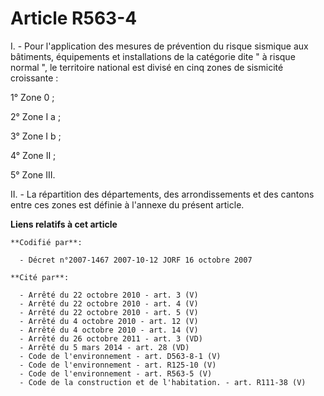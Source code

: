 # Article R563-4

I. - Pour l'application des mesures de prévention du risque sismique aux bâtiments, équipements et installations de la
catégorie dite " à risque normal ", le territoire national est divisé en cinq zones de sismicité croissante :

1° Zone 0 ;

2° Zone I a ;

3° Zone I b ;

4° Zone II ;

5° Zone III.

II. - La répartition des départements, des arrondissements et des cantons entre ces zones est définie à l'annexe du présent
article.

**Liens relatifs à cet article**

	**Codifié par**:

	  - Décret n°2007-1467 2007-10-12 JORF 16 octobre 2007

	**Cité par**:

	  - Arrêté du 22 octobre 2010 - art. 3 (V)
	  - Arrêté du 22 octobre 2010 - art. 4 (V)
	  - Arrêté du 22 octobre 2010 - art. 5 (V)
	  - Arrêté du 4 octobre 2010 - art. 12 (V)
	  - Arrêté du 4 octobre 2010 - art. 14 (V)
	  - Arrêté du 26 octobre 2011 - art. 3 (VD)
	  - Arrêté du 5 mars 2014 - art. 28 (VD)
	  - Code de l'environnement - art. D563-8-1 (V)
	  - Code de l'environnement - art. R125-10 (V)
	  - Code de l'environnement - art. R563-5 (V)
	  - Code de la construction et de l'habitation. - art. R111-38 (V)
